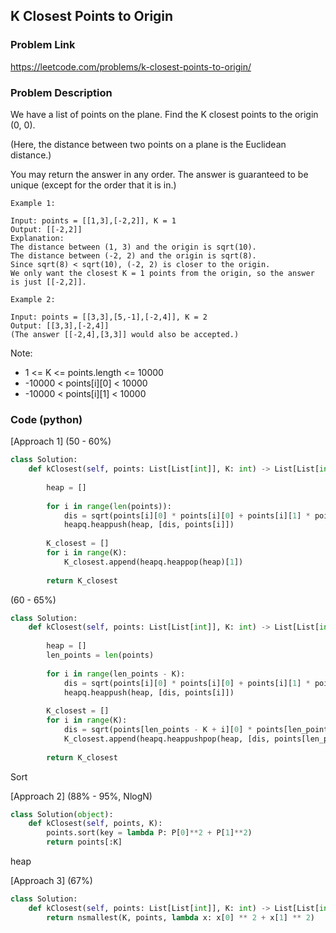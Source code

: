 ## K Closest Points to Origin

### Problem Link

https://leetcode.com/problems/k-closest-points-to-origin/

### Problem Description 

We have a list of points on the plane.  Find the K closest points to the origin (0, 0).

(Here, the distance between two points on a plane is the Euclidean distance.)

You may return the answer in any order.  The answer is guaranteed to be unique (except for the order that it is in.)


```
Example 1:

Input: points = [[1,3],[-2,2]], K = 1
Output: [[-2,2]]
Explanation: 
The distance between (1, 3) and the origin is sqrt(10).
The distance between (-2, 2) and the origin is sqrt(8).
Since sqrt(8) < sqrt(10), (-2, 2) is closer to the origin.
We only want the closest K = 1 points from the origin, so the answer is just [[-2,2]].

```

```
Example 2:

Input: points = [[3,3],[5,-1],[-2,4]], K = 2
Output: [[3,3],[-2,4]]
(The answer [[-2,4],[3,3]] would also be accepted.)

```

Note:

* 1 <= K <= points.length <= 10000
* -10000 < points[i][0] < 10000
* -10000 < points[i][1] < 10000

### Code (python)

[Approach 1] (50 - 60%)

```python
class Solution:
    def kClosest(self, points: List[List[int]], K: int) -> List[List[int]]:
        
        heap = []
        
        for i in range(len(points)):
            dis = sqrt(points[i][0] * points[i][0] + points[i][1] * points[i][1])
            heapq.heappush(heap, [dis, points[i]])
            
        K_closest = []
        for i in range(K):
            K_closest.append(heapq.heappop(heap)[1])
            
        return K_closest
```

(60 - 65%)

```python
class Solution:
    def kClosest(self, points: List[List[int]], K: int) -> List[List[int]]:
        
        heap = []
        len_points = len(points)
        
        for i in range(len_points - K):
            dis = sqrt(points[i][0] * points[i][0] + points[i][1] * points[i][1])
            heapq.heappush(heap, [dis, points[i]])
            
        K_closest = []
        for i in range(K):
            dis = sqrt(points[len_points - K + i][0] * points[len_points - K + i][0] + points[len_points - K + i][1] * points[len_points - K + i][1])
            K_closest.append(heapq.heappushpop(heap, [dis, points[len_points - K + i]])[1])
            
        return K_closest
```

Sort

[Approach 2] (88% - 95%, NlogN)

```python
class Solution(object):
    def kClosest(self, points, K):
        points.sort(key = lambda P: P[0]**2 + P[1]**2)
        return points[:K]
```

heap

[Approach 3] (67%)

```python
class Solution:
    def kClosest(self, points: List[List[int]], K: int) -> List[List[int]]:
        return nsmallest(K, points, lambda x: x[0] ** 2 + x[1] ** 2)
```


